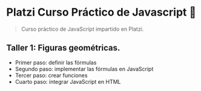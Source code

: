 # Platzi Curso Práctico de Javascript 💚

> Curso práctico de JavaScript impartido en Platzi.

## Taller 1: Figuras geométricas.

- Primer paso: definir las fórmulas
- Segundo paso: implementar las fórmulas en JavaScript
- Tercer paso: crear funciones
- Cuarto paso: integrar JavaScript en HTML
